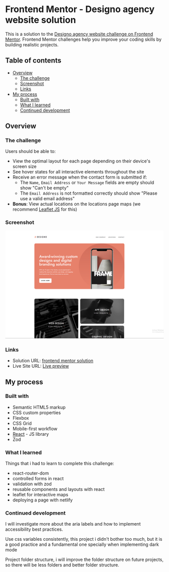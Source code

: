 # Frontend Mentor - Designo agency website solution

This is a solution to the [Designo agency website challenge on Frontend Mentor](https://www.frontendmentor.io/challenges/designo-multipage-website-G48K6rfUT). Frontend Mentor challenges help you improve your coding skills by building realistic projects.

## Table of contents

- [Overview](#overview)
  - [The challenge](#the-challenge)
  - [Screenshot](#screenshot)
  - [Links](#links)
- [My process](#my-process)
  - [Built with](#built-with)
  - [What I learned](#what-i-learned)
  - [Continued development](#continued-development)

## Overview

### The challenge

Users should be able to:

- View the optimal layout for each page depending on their device's screen size
- See hover states for all interactive elements throughout the site
- Receive an error message when the contact form is submitted if:
  - The `Name`, `Email Address` or `Your Message` fields are empty should show "Can't be empty"
  - The `Email Address` is not formatted correctly should show "Please use a valid email address"
- **Bonus**: View actual locations on the locations page maps (we recommend [Leaflet JS](https://leafletjs.com/) for this)

### Screenshot

![](/screenshot.png)

### Links

- Solution URL: [frontend mentor solution](https://www.frontendmentor.io/solutions/designo-multi-page-website-R6lrH_BqAG)
- Live Site URL: [Live preview](https://jewebdev-designo.netlify.app)

## My process

### Built with

- Semantic HTML5 markup
- CSS custom properties
- Flexbox
- CSS Grid
- Mobile-first workflow
- [React](https://reactjs.org/) - JS library
- Zod

### What I learned

Things that i had to learn to complete this challenge:

- react-router-dom
- controlled forms in react
- validation with zod
- reusable components and layouts with react
- leaflet for interactive maps
- deploying a page with netlify

### Continued development

I will investigate more about the aria labels and how to implement accessibility best practices.

Use css variables consistently, this project i didn't bother too much, but it is a good practice and a fundamental one specially when implementing dark mode

Project folder structure, i will improve the folder structure on future projects, so there will be less folders and better folder structure.
